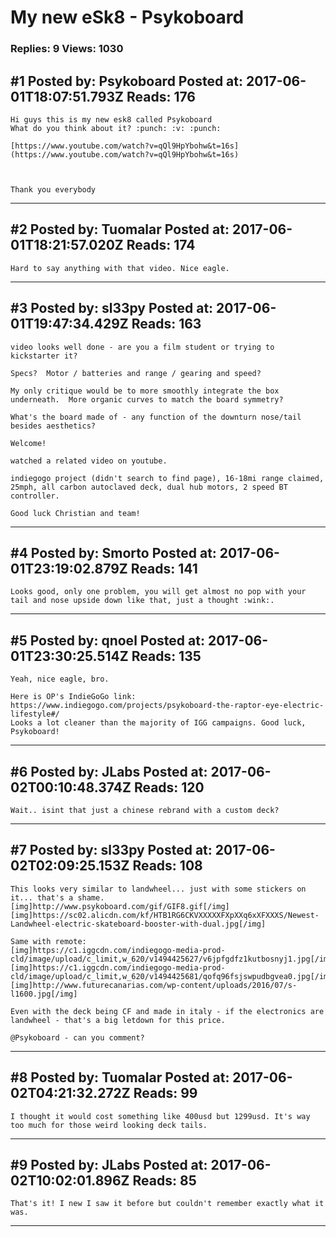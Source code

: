 # My new eSk8 - Psykoboard

### Replies: 9 Views: 1030

## \#1 Posted by: Psykoboard Posted at: 2017-06-01T18:07:51.793Z Reads: 176

```
Hi guys this is my new esk8 called Psykoboard
What do you think about it? :punch: :v: :punch:

[https://www.youtube.com/watch?v=qQl9HpYbohw&t=16s](https://www.youtube.com/watch?v=qQl9HpYbohw&t=16s)



Thank you everybody
```

---
## \#2 Posted by: Tuomalar Posted at: 2017-06-01T18:21:57.020Z Reads: 174

```
Hard to say anything with that video. Nice eagle.
```

---
## \#3 Posted by: sl33py Posted at: 2017-06-01T19:47:34.429Z Reads: 163

```
video looks well done - are you a film student or trying to kickstarter it?

Specs?  Motor / batteries and range / gearing and speed?

My only critique would be to more smoothly integrate the box underneath.  More organic curves to match the board symmetry?

What's the board made of - any function of the downturn nose/tail besides aesthetics?

Welcome!

watched a related video on youtube.

indiegogo project (didn't search to find page), 16-18mi range claimed, 25mph, all carbon autoclaved deck, dual hub motors, 2 speed BT controller.

Good luck Christian and team!
```

---
## \#4 Posted by: Smorto Posted at: 2017-06-01T23:19:02.879Z Reads: 141

```
Looks good, only one problem, you will get almost no pop with your tail and nose upside down like that, just a thought :wink:.
```

---
## \#5 Posted by: qnoel Posted at: 2017-06-01T23:30:25.514Z Reads: 135

```
Yeah, nice eagle, bro.

Here is OP's IndieGoGo link: https://www.indiegogo.com/projects/psykoboard-the-raptor-eye-electric-lifestyle#/
Looks a lot cleaner than the majority of IGG campaigns. Good luck, Psykoboard!
```

---
## \#6 Posted by: JLabs Posted at: 2017-06-02T00:10:48.374Z Reads: 120

```
Wait.. isint that just a chinese rebrand with a custom deck?
```

---
## \#7 Posted by: sl33py Posted at: 2017-06-02T02:09:25.153Z Reads: 108

```
This looks very similar to landwheel... just with some stickers on it... that's a shame.  
[img]http://www.psykoboard.com/gif/GIF8.gif[/img]
[img]https://sc02.alicdn.com/kf/HTB1RG6CKVXXXXXFXpXXq6xXFXXXS/Newest-Landwheel-electric-skateboard-booster-with-dual.jpg[/img]

Same with remote:
[img]https://c1.iggcdn.com/indiegogo-media-prod-cld/image/upload/c_limit,w_620/v1494425627/v6jpfgdfz1kutbosnyj1.jpg[/img]
[img]https://c1.iggcdn.com/indiegogo-media-prod-cld/image/upload/c_limit,w_620/v1494425681/qofq96fsjswpudbgvea0.jpg[/img]
[img]http://www.futurecanarias.com/wp-content/uploads/2016/07/s-l1600.jpg[/img]

Even with the deck being CF and made in italy - if the electronics are landwheel - that's a big letdown for this price.

@Psykoboard - can you comment?
```

---
## \#8 Posted by: Tuomalar Posted at: 2017-06-02T04:21:32.272Z Reads: 99

```
I thought it would cost something like 400usd but 1299usd. It's way too much for those weird looking deck tails.
```

---
## \#9 Posted by: JLabs Posted at: 2017-06-02T10:02:01.896Z Reads: 85

```
That's it! I new I saw it before but couldn't remember exactly what it was.
```

---
